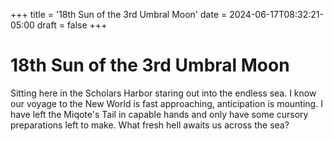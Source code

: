 +++
title = '18th Sun of the 3rd Umbral Moon'
date = 2024-06-17T08:32:21-05:00
draft = false
+++

# 18th Sun of the 3rd Umbral Moon
 
Sitting here in the Scholars Harbor staring out into the endless sea. I know our voyage to the New World is fast approaching, anticipation is mounting. I have left the Miqote's Tail in capable hands and only have some cursory preparations left to make. What fresh hell awaits us across the sea?
